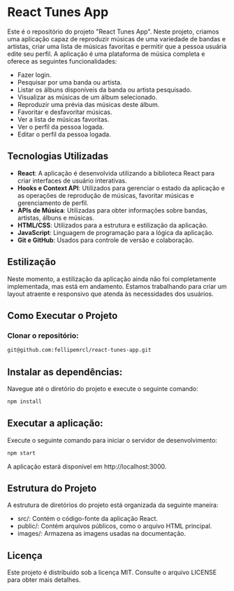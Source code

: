 # React Tunes App

Este é o repositório do projeto "React Tunes App". Neste projeto, criamos uma aplicação capaz de reproduzir músicas de uma variedade de bandas e artistas, criar uma lista de músicas favoritas e permitir que a pessoa usuária edite seu perfil. A aplicação é uma plataforma de música completa e oferece as seguintes funcionalidades:

- Fazer login.
- Pesquisar por uma banda ou artista.
- Listar os álbuns disponíveis da banda ou artista pesquisado.
- Visualizar as músicas de um álbum selecionado.
- Reproduzir uma prévia das músicas deste álbum.
- Favoritar e desfavoritar músicas.
- Ver a lista de músicas favoritas.
- Ver o perfil da pessoa logada.
- Editar o perfil da pessoa logada.

## Tecnologias Utilizadas

- **React**: A aplicação é desenvolvida utilizando a biblioteca React para criar interfaces de usuário interativas.
- **Hooks e Context API**: Utilizados para gerenciar o estado da aplicação e as operações de reprodução de músicas, favoritar músicas e gerenciamento de perfil.
- **APIs de Música**: Utilizadas para obter informações sobre bandas, artistas, álbuns e músicas.
- **HTML/CSS**: Utilizados para a estrutura e estilização da aplicação.
- **JavaScript**: Linguagem de programação para a lógica da aplicação.
- **Git e GitHub**: Usados para controle de versão e colaboração.

## Estilização

Neste momento, a estilização da aplicação ainda não foi completamente implementada, mas está em andamento. Estamos trabalhando para criar um layout atraente e responsivo que atenda às necessidades dos usuários.

## Como Executar o Projeto

### **Clonar o repositório**:

```bash
git@github.com:fellipemrcl/react-tunes-app.git
```

## **Instalar as dependências**:

Navegue até o diretório do projeto e execute o seguinte comando:

```bash
npm install
```

## **Executar a aplicação**:

Execute o seguinte comando para iniciar o servidor de desenvolvimento:

```bash
npm start
```
A aplicação estará disponível em http://localhost:3000.

## **Estrutura do Projeto**
   
A estrutura de diretórios do projeto está organizada da seguinte maneira:

- src/: Contém o código-fonte da aplicação React.
- public/: Contém arquivos públicos, como o arquivo HTML principal.
- images/: Armazena as imagens usadas na documentação.

## **Licença**
Este projeto é distribuído sob a licença MIT. Consulte o arquivo LICENSE para obter mais detalhes.
